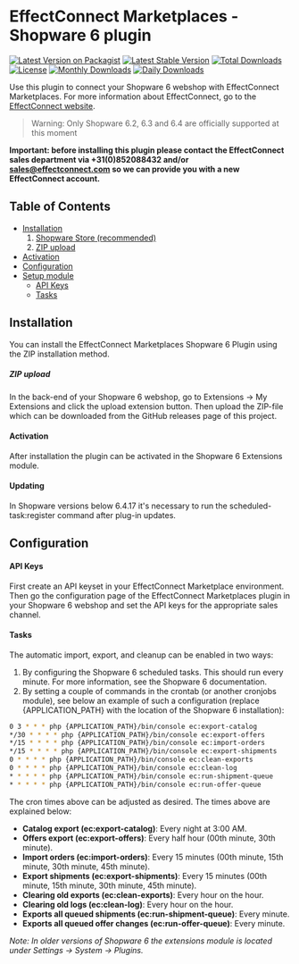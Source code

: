 # EffectConnect Marketplaces - Shopware 6 plugin

[![Latest Version on Packagist](https://img.shields.io/packagist/v/effectconnect/marketplaces-plugin-sw6.svg?style=flat-square)](https://packagist.org/packages/effectconnect/marketplaces-plugin-sw6)
[![Latest Stable Version](https://poser.pugx.org/effectconnect/marketplaces-plugin-sw6/v/stable?style=flat-square)](https://packagist.org/packages/effectconnect/marketplaces-plugin-sw6)
[![Total Downloads](https://img.shields.io/packagist/dt/effectconnect/marketplaces-plugin-sw6.svg?style=flat-square)](https://packagist.org/packages/effectconnect/marketplaces-plugin-sw6)
[![License](https://poser.pugx.org/effectconnect/marketplaces-plugin-sw6/license?style=flat-square?style=flat-square)](https://packagist.org/packages/effectconnect/marketplaces-plugin-sw6)
[![Monthly Downloads](https://poser.pugx.org/effectconnect/marketplaces-plugin-sw6/d/monthly?style=flat-square)](https://packagist.org/packages/effectconnect/marketplaces-plugin-sw6)
[![Daily Downloads](https://poser.pugx.org/effectconnect/marketplaces-plugin-sw6/d/daily?style=flat-square)](https://packagist.org/packages/effectconnect/marketplaces-plugin-sw6)

Use this plugin to connect your Shopware 6 webshop with EffectConnect Marketplaces. For more information about EffectConnect, go to the [EffectConnect website](https://www.effectconnect.com "EffectConnect Website").

> Warning: Only Shopware 6.2, 6.3 and 6.4 are officially supported at this moment

**Important: before installing this plugin please contact the EffectConnect sales department via +31(0)852088432 and/or sales@effectconnect.com so we can provide you with a new EffectConnect account.**

## Table of Contents
  * [Installation](#installation)
    1. [Shopware Store (recommended)](#1-shopware-store--recommended-)
    2. [ZIP upload](#2-zip-upload)
  * [Activation](#activate)
  * [Configuration](#configuration)
  * [Setup module](#setup-module)
    + [API Keys](#api-keys)
    + [Tasks](#tasks)

## Installation
You can install the EffectConnect Marketplaces Shopware 6 Plugin using the ZIP installation method.

##### ZIP upload
In the back-end of your Shopware 6 webshop, go to Extensions -> My Extensions and click the upload extension button. Then upload the ZIP-file which can be downloaded from the GitHub releases page of this project.

#### Activation
After installation the plugin can be activated in the Shopware 6 Extensions module.

#### Updating
In Shopware versions below 6.4.17 it's necessary to run the scheduled-task:register command after plug-in updates.

## Configuration
#### API Keys
First create an API keyset in your EffectConnect Marketplace environment. Then go the configuration page of the EffectConnect Marketplaces plugin in your Shopware 6 webshop and set the API keys for the appropriate sales channel.

#### Tasks
The automatic import, export, and cleanup can be enabled in two ways:
1. By configuring the Shopware 6 scheduled tasks. This should run every minute. For more information, see the Shopware 6 documentation.
2. By setting a couple of commands in the crontab (or another cronjobs module), see below an example of such a configuration (replace {APPLICATION_PATH} with the location of the Shopware 6 installation):

```bash
0 3 * * * php {APPLICATION_PATH}/bin/console ec:export-catalog
*/30 * * * * php {APPLICATION_PATH}/bin/console ec:export-offers
*/15 * * * * php {APPLICATION_PATH}/bin/console ec:import-orders
*/15 * * * * php {APPLICATION_PATH}/bin/console ec:export-shipments
0 * * * * php {APPLICATION_PATH}/bin/console ec:clean-exports
0 * * * * php {APPLICATION_PATH}/bin/console ec:clean-log
* * * * * php {APPLICATION_PATH}/bin/console ec:run-shipment-queue
* * * * * php {APPLICATION_PATH}/bin/console ec:run-offer-queue
```

The cron times above can be adjusted as desired. The times above are explained below:
- **Catalog export (ec:export-catalog)**: Every night at 3:00 AM.
- **Offers export (ec:export-offers)**: Every half hour (00th minute, 30th minute).
- **Import orders (ec:import-orders)**: Every 15 minutes (00th minute, 15th minute, 30th minute, 45th minute).
- **Export shipments (ec:export-shipments)**: Every 15 minutes (00th minute, 15th minute, 30th minute, 45th minute).
- **Clearing old exports (ec:clean-exports)**: Every hour on the hour.
- **Clearing old logs (ec:clean-log)**: Every hour on the hour.
- **Exports all queued shipments (ec:run-shipment-queue)**: Every minute.
- **Exports all queued offer changes (ec:run-offer-queue)**: Every minute.

*Note: In older versions of Shopware 6 the extensions module is located under Settings -> System -> Plugins.*